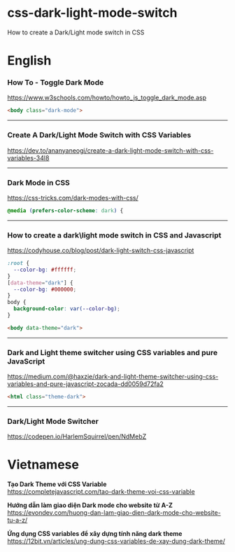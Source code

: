 # css-dark-light-mode-switch
How to create a Dark/Light mode switch in CSS

# English

### How To - Toggle Dark Mode
https://www.w3schools.com/howto/howto_js_toggle_dark_mode.asp
```html
<body class="dark-mode">
```

-----
### Create A Dark/Light Mode Switch with CSS Variables
https://dev.to/ananyaneogi/create-a-dark-light-mode-switch-with-css-variables-34l8

-----
### Dark Mode in CSS
https://css-tricks.com/dark-modes-with-css/
```css
@media (prefers-color-scheme: dark) {
```

-----
### How to create a dark\light mode switch in CSS and Javascript
https://codyhouse.co/blog/post/dark-light-switch-css-javascript
```css
:root {
  --color-bg: #ffffff;
}
[data-theme="dark"] {
  --color-bg: #000000;
}
body {
  background-color: var(--color-bg);
}
```
```html
<body data-theme="dark">
```

-----
### Dark and Light theme switcher using CSS variables and pure JavaScript
https://medium.com/@haxzie/dark-and-light-theme-switcher-using-css-variables-and-pure-javascript-zocada-dd0059d72fa2
```html
<html class="theme-dark">
```

-----
### Dark/Light Mode Switcher
https://codepen.io/HarlemSquirrel/pen/NdMebZ


# Vietnamese
**Tạo Dark Theme với CSS Variable**  
https://completejavascript.com/tao-dark-theme-voi-css-variable

**Hướng dẫn làm giao diện Dark mode cho website từ A-Z**  
https://evondev.com/huong-dan-lam-giao-dien-dark-mode-cho-website-tu-a-z/

**Ứng dụng CSS variables để xây dựng tính năng dark theme**  
https://12bit.vn/articles/ung-dung-css-variables-de-xay-dung-dark-theme/
